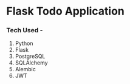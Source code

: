 # Flask Todo Application

### Tech Used -
1. Python
2. Flask
3. PostgreSQL
4. SQLAlchemy
5. Alembic
6. JWT